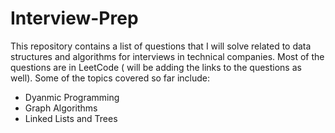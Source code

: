 # Interview-Prep
This repository contains a list of questions that I will solve related to data structures and algorithms for interviews in technical companies. 
Most of the questions are in LeetCode ( will be adding the links to the questions as well). Some of the topics covered so far include:
  * Dyanmic Programming
  * Graph Algorithms 
  * Linked Lists and Trees 

